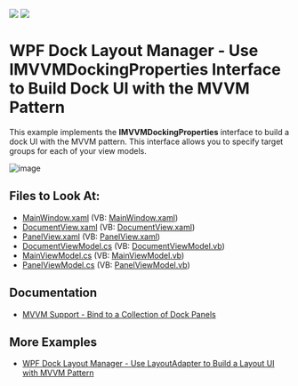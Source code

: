 <!-- default badges list -->
[![](https://img.shields.io/badge/Open_in_DevExpress_Support_Center-FF7200?style=flat-square&logo=DevExpress&logoColor=white)](https://supportcenter.devexpress.com/ticket/details/E20026)
[![](https://img.shields.io/badge/📖_How_to_use_DevExpress_Examples-e9f6fc?style=flat-square)](https://docs.devexpress.com/GeneralInformation/403183)
<!-- default badges end -->

# WPF Dock Layout Manager - Use IMVVMDockingProperties Interface to Build Dock UI with the MVVM Pattern


This example implements the **IMVVMDockingProperties** interface to build a dock UI with the MVVM pattern. This interface allows you to specify target groups for each of your view models.

![image](https://user-images.githubusercontent.com/12169834/174027091-2e10d3cb-5a0c-474b-a4c9-995ff973fafa.png)

<!-- default file list -->
## Files to Look At:

* [MainWindow.xaml](./CS/MainWindow.xaml) (VB: [MainWindow.xaml](./VB/MainWindow.xaml))
* [DocumentView.xaml](./CS/View/DocumentView.xaml) (VB: [DocumentView.xaml](./VB/View/DocumentView.xaml))
* [PanelView.xaml](./CS/View/PanelView.xaml) (VB: [PanelView.xaml](./VB/View/PanelView.xaml))
* [DocumentViewModel.cs](./CS/ViewModel/DocumentViewModel.cs) (VB: [DocumentViewModel.vb](./VB/ViewModel/DocumentViewModel.vb))
* [MainViewModel.cs](./CS/ViewModel/MainViewModel.cs) (VB: [MainViewModel.vb](./VB/ViewModel/MainViewModel.vb))
* [PanelViewModel.cs](./CS/ViewModel/PanelViewModel.cs) (VB: [PanelViewModel.vb](./VB/ViewModel/PanelViewModel.vb))
<!-- default file list end -->

## Documentation

- [MVVM Support - Bind to a Collection of Dock Panels](https://docs.devexpress.com/WPF/11386/controls-and-libraries/layout-management/dock-windows/bind-to-a-collection-of-dock-panels)

## More Examples

- [WPF Dock Layout Manager - Use LayoutAdapter to Build a Layout UI with MVVM Pattern](https://github.com/DevExpress-Examples/wpf-docklayoutmanager-use-layoutadapter-to-build-dock-ui-with-mvvm)
